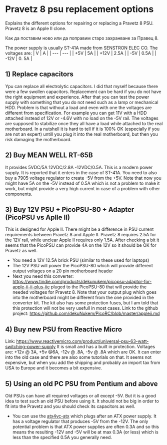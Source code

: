 # Pravetz 8 psu replacement options
Explains the different options for repairing or replacing a Pravetz 8 PSU. Pravetz 8 is an Apple II clone.

Как да поставим ново или да поправим старо захранване за Правец 8.

The power supply is usually ST-41A made from SENSTRON ELEC CO.
The voltages are:
| V | A |
| --- | --- |
| +5V | 5A |
| +12V | 2.5A |
| -5V | 0.5A |
| -12V | 0. 5A |

## 1) Replace capacitors
Ypu can replace all electrolytic capacitors. I did that myself because there were a few swollen capacitors. Replacement can be hard if you do not have the right equipment and experience. After that you can test the power supply with something that you do not need such as a lamp or mechanical HDD. Problem is that without a load and even with one the voltages are different from specification. For example you can get 11V with a HDD attached instead of 12V or -4.6V with no load on the -5V rail. The voltages are supposed to stabilize once they all have a load while attached to the real motherboard. In a nutshell it is hard to tell if it is 100% OK (especially if you are not an expert) untill you plug it into the real motherboard, but then you risk damaging the motherboard.

## 2) Buy MEAN WELL RT-65B 
It provides 5VDC/5A 12VDC/2.8A -12VDC/0.5A. This is a modern power supply. It is reported that it enters in the case of ST-41A. You need to also buy a 7905 voltage regulator to create -5V from the +5V. Note that now you might have 5A on the -5V instead of 0.5A which is not a problem to make it work, but might provide a very high current in case of a problem with other components.

## 3) Buy 12V PSU + PicoPSU-80 + Adapter (PicoPSU vs Aplle II)
This is designed for Apple II. There might be a difference in PSU current requirements between Pravetz 8 and Apple II. Pravetz 8 requires 2.5A for the 12V rail, while unclear Apple II requires only 1.5A. After checking a bit it seems that the PicoPSU can provide 4A on the 12V so it should be OK for Pravetz as well.
* You need a 12V 12.5A brick PSU (similar to these used for laptops)
* The 12V PSU will power the PicoPSU-80 which will provide different output voltages on a 20 pin motherboard header
* Next you need this converter: https://www.tindie.com/products/dekunukem/picopsu-adaptor-for-apple-ii-ii-plus-iie pluged to the PicoPSU-80 that will provide the needed voltages for Pravetz 8. Note that your output plug which goes into the motherboard might be different from the one provided in the converter kit. The kit also has some protection fuses, but I am told that this protection will not be very usefull in most cases. Link to the github project: https://github.com/dekuNukem/PicoRC/blob/master/appleii.md

## 4) Buy new PSU from Reactive Micro
Link: https://www.reactivemicro.com/product/universal-psu-63-watt-switching-power-supply
It is small and has a built in protection. Voltages are: +12v @ 3A, +5v @6A, -12v @ .8A, -5v @ .8A which are OK. It can enter into the old case and there are also some tutorials on that. It seems not expensive, but when you add the shipping and probably an import tax from USA to Europe and it becomes a bit expensive.

## 5) Using an old PC PSU from Pentium and above
Old PSUs can have all required voltages or all except -5V. But it is a good idea to test such an old PSU before using it. It should not be big in order to fit into the Pravetz and you should check its capacitors as well.
* You can use the [atx4vc-atx](https://www.tindie.com/products/dekunukem/atx4vc-atx-power-on-retro-computers/) which plugs after an ATX power supply. It has a voltage regulator that produces -5V from the -12V. The only potential problem is that ATX power supplies are often 0.3A and so this means the resulting -12V and -5V will be at max 0.3A (or less) which is less than the specified 0.5A you generally need.

